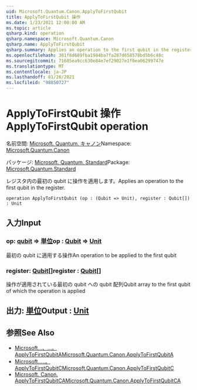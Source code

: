 ```yaml
---
uid: Microsoft.Quantum.Canon.ApplyToFirstQubit
title: ApplyToFirstQubit 操作
ms.date: 1/23/2021 12:00:00 AM
ms.topic: article
qsharp.kind: operation
qsharp.namespace: Microsoft.Quantum.Canon
qsharp.name: ApplyToFirstQubit
qsharp.summary: Applies an operation to the first qubit in the register.
ms.openlocfilehash: 381f8d689fba1984ba7fa287d658578bd5b6c48c
ms.sourcegitcommit: 71605ea9cc630e84e7ef29027e1f0ea06299747e
ms.translationtype: MT
ms.contentlocale: ja-JP
ms.lasthandoff: 01/26/2021
ms.locfileid: "98850727"
---
```

# <a name="applytofirstqubit-operation"></a><span data-ttu-id="8f08a-102">ApplyToFirstQubit 操作</span><span class="sxs-lookup"><span data-stu-id="8f08a-102">ApplyToFirstQubit operation</span></span>

<span data-ttu-id="8f08a-103">名前空間: [Microsoft. Quantum. キャノン](xref:Microsoft.Quantum.Canon)</span><span class="sxs-lookup"><span data-stu-id="8f08a-103">Namespace: [Microsoft.Quantum.Canon](xref:Microsoft.Quantum.Canon)</span></span>

<span data-ttu-id="8f08a-104">パッケージ: [Microsoft. Quantum. Standard](https://nuget.org/packages/Microsoft.Quantum.Standard)</span><span class="sxs-lookup"><span data-stu-id="8f08a-104">Package: [Microsoft.Quantum.Standard](https://nuget.org/packages/Microsoft.Quantum.Standard)</span></span>


<span data-ttu-id="8f08a-105">レジスタ内の最初の qubit に操作を適用します。</span><span class="sxs-lookup"><span data-stu-id="8f08a-105">Applies an operation to the first qubit in the register.</span></span>

```qsharp
operation ApplyToFirstQubit (op : (Qubit => Unit), register : Qubit[]) : Unit
```


## <a name="input"></a><span data-ttu-id="8f08a-106">入力</span><span class="sxs-lookup"><span data-stu-id="8f08a-106">Input</span></span>

### <a name="op--qubit--unit"></a><span data-ttu-id="8f08a-107">op: [qubit](xref:microsoft.quantum.lang-ref.qubit) => [単位](xref:microsoft.quantum.lang-ref.unit)</span><span class="sxs-lookup"><span data-stu-id="8f08a-107">op : [Qubit](xref:microsoft.quantum.lang-ref.qubit) => [Unit](xref:microsoft.quantum.lang-ref.unit)</span></span> 

<span data-ttu-id="8f08a-108">最初の qubit に適用する操作</span><span class="sxs-lookup"><span data-stu-id="8f08a-108">An operation to be applied to the first qubit</span></span>


### <a name="register--qubit"></a><span data-ttu-id="8f08a-109">register: [Qubit](xref:microsoft.quantum.lang-ref.qubit)[]</span><span class="sxs-lookup"><span data-stu-id="8f08a-109">register : [Qubit](xref:microsoft.quantum.lang-ref.qubit)[]</span></span>

<span data-ttu-id="8f08a-110">操作が適用されている最初の qubit への qubit 配列</span><span class="sxs-lookup"><span data-stu-id="8f08a-110">Qubit array to the first qubit of which the operation is applied</span></span>



## <a name="output--unit"></a><span data-ttu-id="8f08a-111">出力: [単位](xref:microsoft.quantum.lang-ref.unit)</span><span class="sxs-lookup"><span data-stu-id="8f08a-111">Output : [Unit](xref:microsoft.quantum.lang-ref.unit)</span></span>



## <a name="see-also"></a><span data-ttu-id="8f08a-112">参照</span><span class="sxs-lookup"><span data-stu-id="8f08a-112">See Also</span></span>

- [<span data-ttu-id="8f08a-113">Microsoft...、...。 ApplyToFirstQubitA</span><span class="sxs-lookup"><span data-stu-id="8f08a-113">Microsoft.Quantum.Canon.ApplyToFirstQubitA</span></span>](xref:Microsoft.Quantum.Canon.ApplyToFirstQubitA)
- [<span data-ttu-id="8f08a-114">Microsoft.....。 ApplyToFirstQubitC</span><span class="sxs-lookup"><span data-stu-id="8f08a-114">Microsoft.Quantum.Canon.ApplyToFirstQubitC</span></span>](xref:Microsoft.Quantum.Canon.ApplyToFirstQubitC)
- [<span data-ttu-id="8f08a-115">Microsoft. Canon. ApplyToFirstQubitCA</span><span class="sxs-lookup"><span data-stu-id="8f08a-115">Microsoft.Quantum.Canon.ApplyToFirstQubitCA</span></span>](xref:Microsoft.Quantum.Canon.ApplyToFirstQubitCA)